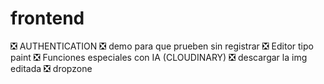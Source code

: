 # frontend

❎ AUTHENTICATION
❎ demo para que prueben sin registrar
❎ Editor tipo paint
❎ Funciones especiales con IA (CLOUDINARY)
❎ descargar la img editada
❎ dropzone
